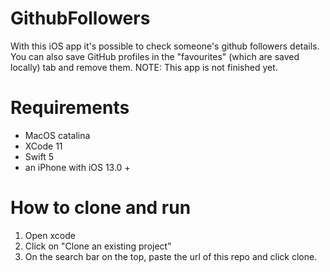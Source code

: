 # GithubFollowers
With this iOS app it's possible to check someone's github followers details. You can also save GitHub profiles in the "favourites" (which are saved locally) tab and remove them.
NOTE: This app is not finished yet.

# Requirements
 - MacOS catalina
 - XCode 11
 - Swift 5
 - an iPhone with iOS 13.0 +
 
# How to clone and run 
1) Open xcode
2) Click on "Clone an existing project"
3) On the search bar on the top, paste the url of this repo and click clone.
